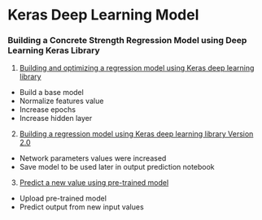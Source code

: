 # Keras Deep Learning Model
### Building a Concrete Strength Regression Model using Deep Learning Keras Library

1. [Building and optimizing a regression model using Keras deep learning library](https://msyazwan.github.io/Keras-Deep-Learning-Model/Concrete-Strength-Keras)
+ Build a base model
+ Normalize features value
+ Increase epochs
+ Increase hidden layer

2. [Building a regression model using Keras deep learning library Version 2.0](https://msyazwan.github.io/Keras-Deep-Learning-Model/Concrete-Strength-Keras-v2)
+ Network parameters values were increased
+ Save model to be used later in output prediction notebook

3. [Predict a new value using pre-trained model](https://msyazwan.github.io/Keras-Deep-Learning-Model/Keras-Predict-New-Value)
+ Upload pre-trained model
+ Predict output from new input values

